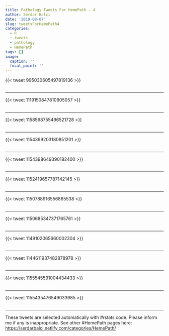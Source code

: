 ```yaml
---
title: Pathology Tweets For HemePath - 4
author: Serdar Balci
date: '2019-08-07'
slug: tweetsForHemePath4
categories:
  - R
  - tweets
  - pathology
  - HemePath
tags: []
image:
  caption: ''
  focal_point: ''
---
```



{{< tweet 995030605497819136 >}}
<br>
<br>
<hr>
{{< tweet 1119150847810605057 >}}
<br>
<br>
<hr>
{{< tweet 1158598755496521728 >}}
<br>
<br>
<hr>
{{< tweet 1154399203180851201 >}}
<br>
<br>
<hr>
{{< tweet 1154398649390182400 >}}
<br>
<br>
<hr>
{{< tweet 1152419657787142145 >}}
<br>
<br>
<hr>
{{< tweet 1150788916556865538 >}}
<br>
<br>
<hr>
{{< tweet 1150685347371765761 >}}
<br>
<br>
<hr>
{{< tweet 1149102065660002304 >}}
<br>
<br>
<hr>
{{< tweet 1144611937482878978 >}}
<br>
<br>
<hr>
{{< tweet 1155545591004434433 >}}
<br>
<br>
<hr>
{{< tweet 1155435476549033985 >}}
<br>
<br>
<hr>


These tweets are selected automatically with #rstats code. Please inform me if any is inappropriate.
See other #HemePath pages here: https://serdarbalci.netlify.com/categories/HemePath/

